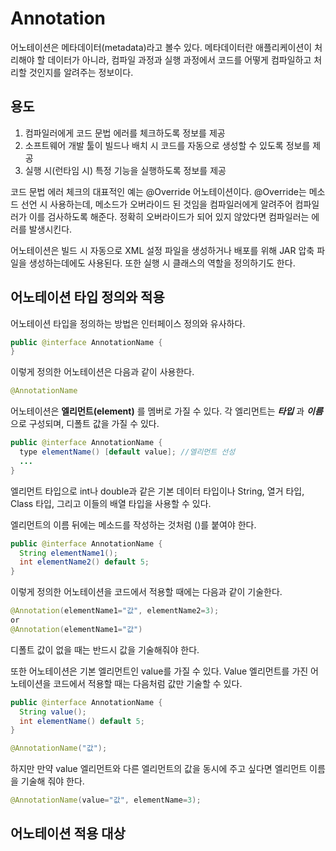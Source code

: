 # Annotation
어노테이션은 메타데이터(metadata)라고 볼수 있다. 메타데이터란 애플리케이션이 처리해야 할 데이터가 아니라, 컴파일 과정과 실행 과정에서 코드를 어떻게 컴파일하고 처리할 것인지를 알려주는 정보이다.

## 용도
1. 컴파일러에게 코드 문법 에러를 체크하도록 정보를 제공
2. 소프트웨어 개발 툴이 빌드나 배치 시 코드를 자동으로 생성할 수 있도록 정보를 제공
3. 실행 시(런타임 시) 특정 기능을 실행하도록 정보를 제공

코드 문법 에러 체크의 대표적인 예는 @Override 어노테이션이다. @Override는 메소드 선언 시 사용하는데, 메소드가 오버라이드 된 것임을 컴파일러에게 알려주어 컴파일러가 이를 검사하도록 해준다. 정확히 오버라이드가 되어 있지 않았다면 컴파일러는 에러를 발생시킨다.

어노테이션은 빌드 시 자동으로 XML 설정 파일을 생성하거나 배포를 위해 JAR 압축 파일을 생성하는데에도 사용된다. 또한 실행 시 클래스의 역할을 정의하기도 한다.

## 어노테이션 타입 정의와 적용
어노테이션 타입을 정의하는 방법은 인터페이스 정의와 유사하다.

~~~java
public @interface AnnotationName {
}
~~~

이렇게 정의한 어노테이션은 다음과 같이 사용한다.

~~~java
@AnnotationName
~~~

어노테이션은 **엘리먼트(element)** 를 멤버로 가질 수 있다. 각 엘리먼트는 ***타입*** 과 ***이름*** 으로 구성되며, 디폴트 값을 가질 수 있다.

~~~Java
public @interface AnnotationName {
  type elementName() [default value]; //엘리먼트 선성
  ...
}
~~~

엘리먼트 타입으로 int나 double과 같은 기본 데이터 타입이나 String, 열거 타입, Class 타입, 그리고 이들의 배열 타입을 사용할 수 있다.

엘리먼트의 이름 뒤에는 메소드를 작성하는 것처럼 ()를 붙여야 한다.

~~~Java
public @interface AnnotationName {
  String elementName1();
  int elementName2() default 5;
}
~~~

이렇게 정의한 어노테이션을 코드에서 적용할 때에는 다음과 같이 기술한다.

~~~java
@Annotation(elementName1="값", elementName2=3);
or
@Annotation(elementName1="값")
~~~

디폴트 값이 없을 때는 반드시 값을 기술해줘야 한다.

또한 어노테이션은 기본 엘리먼트인 value를 가질 수 있다. Value 엘리먼트를 가진 어노테이션을 코드에서 적용할 때는 다음처럼 값만 기술할 수 있다.

~~~Java
public @interface AnnotationName {
  String value();
  int elementName() default 5;
}

@AnnotationName("값");
~~~

하지만 만약 value 엘리먼트와 다른 엘리먼트의 값을 동시에 주고 싶다면 엘리먼트 이름을 기술해 줘야 한다.

~~~Java
@AnnotationName(value="값", elementName=3);
~~~

## 어노테이션 적용 대상
